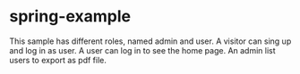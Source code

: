 # spring-example
This sample has different roles, named admin and user. A visitor can sing up and log in as user. A user can log in to see the home page. An admin list users to export as pdf file.
